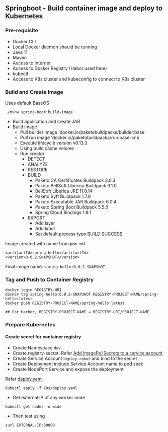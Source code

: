 ## Springboot - Build container image and deploy to Kubernetes

### Pre-requisite

* Docker CLI 
* Local Docker daemon should be running
* Java 11
* Maven
* Access to Internet
* Access to Docker Registry (Habor used here)
* kubectl
* Access to K8s cluster and kubeconfig to connect to K8s cluster

### Build and Create Image 
Uses default BaseOS

```
./mvnw spring-boot:build-image
```

* Build application and create JAR
* Build image
  * Pull builder image 'docker.io/paketobuildpacks/builder:base'
  * Pull run image 'docker.io/paketobuildpacks/run:base-cnb
  * Execute lifecycle version v0.13.3
  * Using build cache volume
  * Run creator
    * DETECT
    * ANALYZE
    * RESTORE
    * BUILD
      * Paketo CA Certificates Buildpack 3.0.3 
      * Paketo BellSoft Liberica Buildpack 9.1.0
      * BellSoft Liberica JRE 11.0.14
      * Paketo Syft Buildpack 1.7.0
      * Paketo Executable JAR Buildpack 6.0.4
      * Paketo Spring Boot Buildpack 5.5.0
      * Spring Cloud Bindings 1.8.1
    * EXPORT
      * Add layer
      * Add label
      * Set default process type
BUILD SUCCESS

Image created with name from `pom.xml`

```
<artifactId>spring-hello</artifactId>
<version>0.0.2-SNAPSHOT</version>
```

Final image name: `spring-hello:0.0.2-SNAPSHOT`

### Tag and Push to Container Registry

```
docker login REGISTRY-URI
docker tag spring-hello:0.0.2-SNAPSHOT REGISTRY-PROJECT-NAME/spring-hello:latest
docker push REGISTRY-PROJECT-NAME/spring-hello:latest

## For Harbor, REGISTRY-PROJECT-NAME = REGISTRY-URI/PROJECT-NAME
```

### Prepare Kubernetes

#### Create secret for container registry

* Create Namespace `dev`
* Create registry-secret. Refer [Add ImagePullSecrets to a service account](https://kubernetes.io/docs/tasks/configure-pod-container/configure-service-account/#add-imagepullsecrets-to-a-service-account)
* Create Service Account `deploy-robot` and bind to the secret
* Create Deployment include Service Account name to pod spec
* Create NodePort Service and expose the deployment

Refer [deploy.yaml](k8s/deploy.yaml)
```
kubectl apply -f k8s/deploy.yaml
```

* Get external IP of any worker node

```
kubectl get nodes -o wide
```

* Then test using 

`curl EXTERNAL-IP:30009`